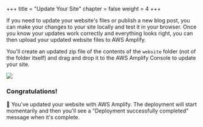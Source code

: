 +++
title = "Update Your Site"
chapter = false
weight = 4
+++

If you need to update your website's files or publish a new blog post, you can make your changes to your site locally and test it in your browser. Once you know your updates work correctly and everything looks right, you can then upload your updated website files to AWS Amplify.

You'll create an updated zip file of the contents of the `website` folder (not of the folder itself) and drag and drop it to the AWS Amplify Console to update your site.

![](../../images/update-site.png)

### Congratulations!

🎉 You've updated your website with AWS Amplify. The deployment will start momentarily and then you'll see a "Deployment successfully completed" message when it's complete.
